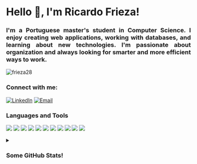 # Hello 👋, I'm Ricardo Frieza!
<h3 align="justify">I'm a Portuguese master's student in Computer Science. I enjoy creating web applications, working with databases, and learning about new technologies. I'm passionate about organization and always looking for smarter and more efficient ways to work.</h3>

<p align="left">
  <img src="https://komarev.com/ghpvc/?username=frieza28&label=Profile%20views&color=0e75b6&style=flat" alt="frieza28" />
</p>

### Connect with me:

[![LinkedIn](https://img.shields.io/badge/LinkedIn-0077B5?logo=linkedin&logoColor=white&style=plastic)](https://linkedin.com/in/ricardo-frieza)
[![Email](https://img.shields.io/badge/Email-D14836?logo=gmail&logoColor=white&style=plastic)](mailto:ricardo_frieza2@sapo.pt)



### Languages and Tools

<p align="left">
  <img src="https://img.shields.io/badge/Bootstrap-563D7C?style=plastic&logo=bootstrap&logoColor=white" />
  <img src="https://img.shields.io/badge/C-00599C?style=plastic&logo=c&logoColor=white" />
  <img src="https://img.shields.io/badge/Cassandra-1287B1?style=plastic&logo=apache-cassandra&logoColor=white" />
  <img src="https://img.shields.io/badge/CSS3-1572B6?style=plastic" />
  <img src="https://img.shields.io/badge/Docker-2496ED?style=plastic&logo=docker&logoColor=white" />
  <img src="https://img.shields.io/badge/HTML5-E34F26?style=plastic&logo=html5&logoColor=white" />
  <img src="https://img.shields.io/badge/MySQL-4479A1?style=plastic&logo=mysql&logoColor=white" />
  <img src="https://img.shields.io/badge/Node.js-339933?style=plastic&logo=node.js&logoColor=white" />
  <img src="https://img.shields.io/badge/PostgreSQL-4169E1?style=plastic&logo=postgresql&logoColor=white" />
  <img src="https://img.shields.io/badge/Python-3776AB?style=plastic&logo=python&logoColor=white" />
  <img src="https://img.shields.io/badge/Vue.js-4FC08D?style=plastic&logo=vue.js&logoColor=white" />
</p>

<details>
  <summary><h3> Some GitHub Stats! </h3></summary> 
  <p align="center">
    <img src="https://github-readme-streak-stats.herokuapp.com/?user=frieza28&theme=github_dark" alt="frieza28" />
  </p>
  <p align="center">
    <img src="https://github-readme-stats.vercel.app/api/top-langs?username=frieza28&show_icons=true&locale=en&layout=compact&theme=github_dark" alt="frieza28" />
  </p>
</details>
